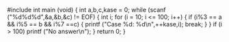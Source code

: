 
#include <cstdio>
int main (void)
{
    int a,b,c,kase = 0;
    while (scanf ("%d%d%d",&a,&b,&c) != EOF)
    {
        int i;
        for (i = 10; i <= 100; i++)
        {
            if (i%3 == a && i%5 == b && i%7 ==c)
            {
                printf ("Case %d: %d\n",++kase,i);
                break;
            }
        }
        if (i > 100)
            printf ("No answer\n");
    }
    return 0;
}
